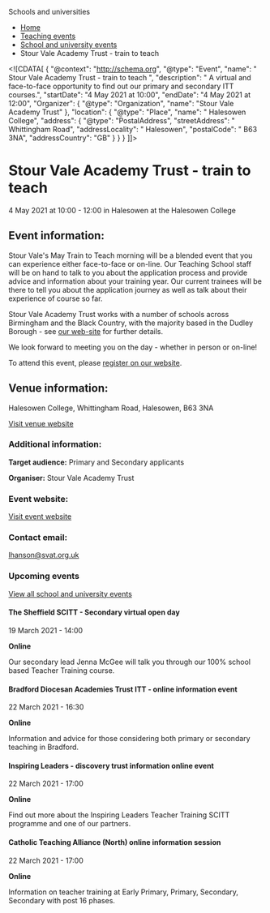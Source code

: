 Schools and universities

*   [Home](/)
*   [Teaching events](/teaching-events)
*   [School and university events](/teaching-events/training-provider-events)
*   Stour Vale Academy Trust - train to teach

<!\[CDATA\[ { "@context": "http://schema.org", "@type": "Event", "name": " Stour Vale Academy Trust - train to teach ", "description": " A virtual and face-to-face opportunity to find out our primary and secondary ITT courses.", "startDate": "4 May 2021 at 10:00", "endDate": "4 May 2021 at 12:00", "Organizer": { "@type": "Organization", "name": "Stour Vale Academy Trust" }, "location": { "@type": "Place", "name": " Halesowen College", "address": { "@type": "PostalAddress", "streetAddress": " Whittingham Road", "addressLocality": " Halesowen", "postalCode": " B63 3NA", "addressCountry": "GB" } } } \]\]>

Stour Vale Academy Trust - train to teach
=========================================

4 May 2021 at 10:00 - 12:00 in Halesowen at the Halesowen College

Event information:
------------------

Stour Vale's May Train to Teach morning will be a blended event that you can experience either face-to-face or on-line. Our Teaching School staff will be on hand to talk to you about the application process and provide advice and information about your training year. Our current trainees will be there to tell you about the application journey as well as talk about their experience of course so far.

Stour Vale Academy Trust works with a number of schools across Birmingham and the Black Country, with the majority based in the Dudley Borough - see [our web-site](https://svat.org/) for further details.

We look forward to meeting you on the day - whether in person or on-line!

To attend this event, please [register on our website](http://https://www.svat.org.uk/train-to-teach-events-1).

Venue information:
------------------

Halesowen College, Whittingham Road, Halesowen, B63 3NA

[Visit venue website](https://www.svat.org.uk/train "Halesowen College")

### Additional information:

**Target audience:** Primary and Secondary applicants

**Organiser:** Stour Vale Academy Trust

### Event website:

[Visit event website](https://www.svat.org.uk/train-to-teach-events-1)

### Contact email:

[lhanson@svat.org.uk](mailto:lhanson@svat.org.uk)

### Upcoming events

[View all school and university events](/teaching-events/training-provider-events)

[](/teaching-events/training-provider-events/210319-the-sheffield-scitt-secondary-virtual-open-day)

#### The Sheffield SCITT - Secondary virtual open day

19 March 2021 - 14:00

**Online**

Our secondary lead Jenna McGee will talk you through our 100% school based Teacher Training course.

[](/teaching-events/training-provider-events/210322-bradford-diocesan-academies-trust-itt-online-information-event)

#### Bradford Diocesan Academies Trust ITT - online information event

22 March 2021 - 16:30

**Online**

Information and advice for those considering both primary or secondary teaching in Bradford.

[](/teaching-events/training-provider-events/210322-inspiring-leaders-discovery-trust-information-online-event)

#### Inspiring Leaders - discovery trust information online event

22 March 2021 - 17:00

**Online**

Find out more about the Inspiring Leaders Teacher Training SCITT programme and one of our partners.

[](/teaching-events/training-provider-events/210322-catholic-teaching-alliance-north-online-information-session)

#### Catholic Teaching Alliance (North) online information session

22 March 2021 - 17:00

**Online**

Information on teacher training at Early Primary, Primary, Secondary, Secondary with post 16 phases.